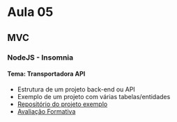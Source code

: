 # Aula 05
## MVC
### NodeJS - Insomnia
#### Tema: Transportadora API
- Estrutura de um projeto back-end ou API
- Exemplo de um projeto com várias tabelas/entidades
- [Repositório do projeto exemplo](https://github.com/wellifabio/transportadoraxpto)
- [Avaliação Formativa](https://forms.gle/vD6LQBy4geX59Gpi8)